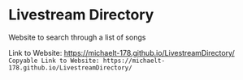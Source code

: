 # Livestream Directory
Website to search through a list of songs

Link to Website: https://michaelt-178.github.io/LivestreamDirectory/
                          ```
Copyable Link to Website: https://michaelt-178.github.io/LivestreamDirectory/
                          ```
